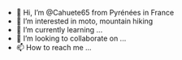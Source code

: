 - 👋 Hi, I’m @Cahuete65 from Pyrénées in France
- 👀 I’m interested in moto, mountain hiking
- 🌱 I’m currently learning ...
- 💞️ I’m looking to collaborate on ...
- 📫 How to reach me ...

<!---
Cahuete65/Cahuete65 is a ✨ special ✨ repository because its `README.md` (this file) appears on your GitHub profile.
You can click the Preview link to take a look at your changes.
--->
